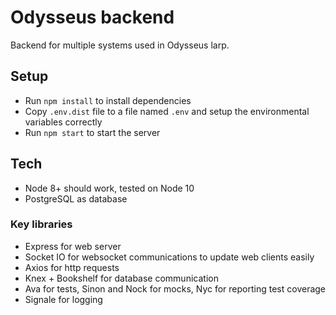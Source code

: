 # Odysseus backend

Backend for multiple systems used in Odysseus larp.

## Setup
* Run `npm install` to install dependencies
* Copy `.env.dist` file to a file named `.env` and setup the environmental variables correctly
* Run `npm start` to start the server

## Tech
* Node 8+ should work, tested on Node 10
* PostgreSQL as database

### Key libraries
* Express for web server
* Socket IO for websocket communications to update web clients easily
* Axios for http requests
* Knex + Bookshelf for database communication
* Ava for tests, Sinon and Nock for mocks, Nyc for reporting test coverage
* Signale for logging
